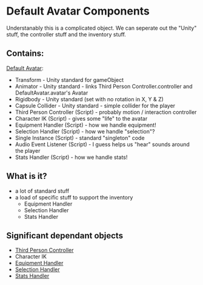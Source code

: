 # Default Avatar Components

Understanably this is a complicated object.
We can seperate out the "Unity" stuff, the controller stuff and the inventory stuff.

## Contains:
[Default Avatar](Screenshots/DefaultAvatarComponentsInspector.png):
* Transform - Unity standard for gameObject
* Animator - Unity standard - 
links Third Person Controller.controller and DefaultAvatar.avatar's Avatar
* Rigidbody - Unity standard (set with no rotation in X, Y & Z)
* Capsule Collider - Unity standard - simple collider for the player
* Third Person Controller (Script) - probably motion / interaction controller
* Character IK (Script) - gives some "life" to the avatar
* Equipment Handler (Script) - how we handle equipment!
* Selection Handler (Script) - how we handle "selection"?
* Single Instance (Script) - standard "singleton" code
* Audio Event Listener (Script) - I guess helps us "hear" sounds around the player
* Stats Handler (Script) - how we handle stats!


## What is it?
* a lot of standard stuff
* a load of specific stuff to support the inventory
  * Equipment Handler
  * Selection Handler
  * Stats Handler

## Significant dependant objects
* [Third Person Controller](ThirdPersonController.md)
* Character IK
* [Equipment Handler](EquipmentHandler.md)
* [Selection Handler](SelectionHandler.md)
* [Stats Handler](StatsHandler.md)
